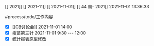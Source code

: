 [[ 2021]]
[[ 2021-11]]
[[ 2021-11-01]]
[[ 44 周- 2021]]
 2021-11-01 13:36:33
 
 
 #process/todo/工作内容
- [x] [[CB讨论会]] 2021-11-01 14:00
- [x] 疫苗第三针  2021-11-01 9:30    --- 12:00
- [x] 统计报表原型修改